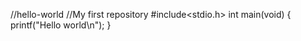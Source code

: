 //hello-world
//My first repository
#include<stdio.h>
int main(void)
{
  printf("Hello world\n");
}
